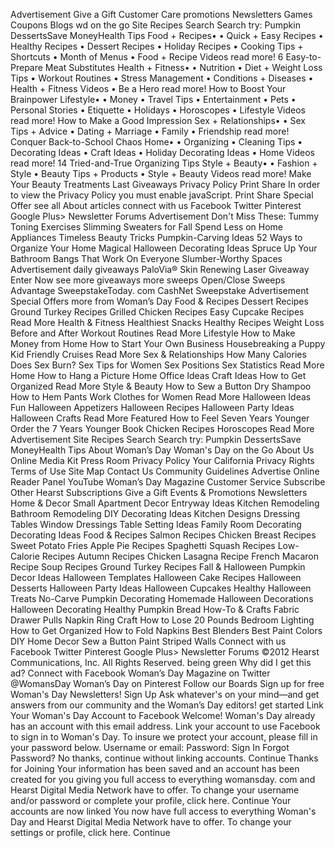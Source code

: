 Advertisement Give a Gift Customer Care promotions Newsletters Games Coupons Blogs wd on the go Site Recipes Search Search try: Pumpkin DessertsSave MoneyHealth Tips Food + Recipes• • Quick + Easy Recipes • Healthy Recipes • Dessert Recipes • Holiday Recipes • Cooking Tips + Shortcuts • Month of Menus • Food + Recipe Videos read more! 6 Easy-to-Prepare Meat Substitutes Health + Fitness• • Nutrition • Diet + Weight Loss Tips • Workout Routines • Stress Management • Conditions + Diseases • Health + Fitness Videos • Be a Hero read more! How to Boost Your Brainpower Lifestyle• • Money • Travel Tips • Entertainment • Pets • Personal Stories • Etiquette • Holidays • Horoscopes • Lifestyle Videos read more! How to Make a Good Impression Sex + Relationships• • Sex Tips + Advice • Dating + Marriage • Family • Friendship read more! Conquer Back-to-School Chaos Home• • Organizing • Cleaning Tips • Decorating Ideas • Craft Ideas • Holiday Decorating Ideas • Home Videos read more! 14 Tried-and-True Organizing Tips Style + Beauty• • Fashion + Style • Beauty Tips + Products • Style + Beauty Videos read more! Make Your Beauty Treatments Last Giveaways Privacy Policy Print Share In order to view the Privacy Policy you must enable javaScript. Print Share Special Offer see all About articles connect with us Facebook Twitter Pinterest Google Plus> Newsletter Forums Advertisement Don't Miss These: Tummy Toning Exercises Slimming Sweaters for Fall Spend Less on Home Appliances Timeless Beauty Tricks Pumpkin-Carving Ideas 52 Ways to Organize Your Home Magical Halloween Decorating Ideas Spruce Up Your Bathroom Bangs That Work On Everyone Slumber-Worthy Spaces Advertisement daily giveaways PaloVia® Skin Renewing Laser Giveaway Enter Now see more giveaways more sweeps Open/Close Sweeps Advantage SweepstakeToday. com CashNet Sweepstake Advertisement Special Offers more from Woman’s Day Food & Recipes Dessert Recipes Ground Turkey Recipes Grilled Chicken Recipes Easy Cupcake Recipes Read More Health & Fitness Healthiest Snacks Healthy Recipes Weight Loss Before and After Workout Routines Read More Lifestyle How to Make Money from Home How to Start Your Own Business Housebreaking a Puppy Kid Friendly Cruises Read More Sex & Relationships How Many Calories Does Sex Burn? Sex Tips for Women Sex Positions Sex Statistics Read More Home How to Hang a Picture Home Office Ideas Craft Ideas How to Get Organized Read More Style & Beauty How to Sew a Button Dry Shampoo How to Hem Pants Work Clothes for Women Read More Halloween Ideas Fun Halloween Appetizers Halloween Recipes Halloween Party Ideas Halloween Crafts Read More Featured How to Feel Seven Years Younger Order the 7 Years Younger Book Chicken Recipes Horoscopes Read More Advertisement Site Recipes Search Search try: Pumpkin DessertsSave MoneyHealth Tips About Woman’s Day Woman's Day on the Go About Us Online Media Kit Press Room Privacy Policy Your California Privacy Rights Terms of Use Site Map Contact Us Community Guidelines Advertise Online Reader Panel YouTube Woman’s Day Magazine Customer Service Subscribe Other Hearst Subscriptions Give a Gift Events & Promotions Newsletters Home & Decor Small Apartment Decor Entryway Ideas Kitchen Remodeling Bathroom Remodeling DIY Decorating Ideas Kitchen Designs Dressing Tables Window Dressings Table Setting Ideas Family Room Decorating Decorating Ideas Food & Recipes Salmon Recipes Chicken Breast Recipes Sweet Potato Fries Apple Pie Recipes Spaghetti Squash Recipes Low-Calorie Recipes Autumn Recipes Chicken Lasagna Recipe French Macaron Recipe Soup Recipes Ground Turkey Recipes Fall & Halloween Pumpkin Decor Ideas Halloween Templates Halloween Cake Recipes Halloween Desserts Halloween Party Ideas Halloween Cupcakes Healthy Halloween Treats No-Carve Pumpkin Decorating Homemade Halloween Decorations Halloween Decorating Healthy Pumpkin Bread How-To & Crafts Fabric Drawer Pulls Napkin Ring Craft How to Lose 20 Pounds Bedroom Lighting How to Get Organized How to Fold Napkins Best Blenders Best Paint Colors DIY Home Decor Sew a Button Paint Striped Walls Connect with us Facebook Twitter Pinterest Google Plus> Newsletter Forums ©2012 Hearst Communications, Inc. All Rights Reserved. being green Why did I get this ad? Connect with Facebook Woman’s Day Magazine on Twitter @WomansDay Woman’s Day on Pinterest Follow our Boards Sign up for free Woman's Day Newsletters! Sign Up Ask whatever's on your mind—and get answers from our community and the Woman’s Day editors! get started Link Your Woman's Day Account to Facebook Welcome! Woman's Day already has an account with this email address. Link your account to use Facebook to sign in to Woman's Day. To insure we protect your account, please fill in your password below. Username or email: Password: Sign In Forgot Password? No thanks, continue without linking accounts. Continue Thanks for Joining Your information has been saved and an account has been created for you giving you full access to everything womansday. com and Hearst Digital Media Network have to offer. To change your username and/or password or complete your profile, click here. Continue Your accounts are now linked You now have full access to everything Woman's Day and Hearst Digital Media Network have to offer. To change your settings or profile, click here. Continue